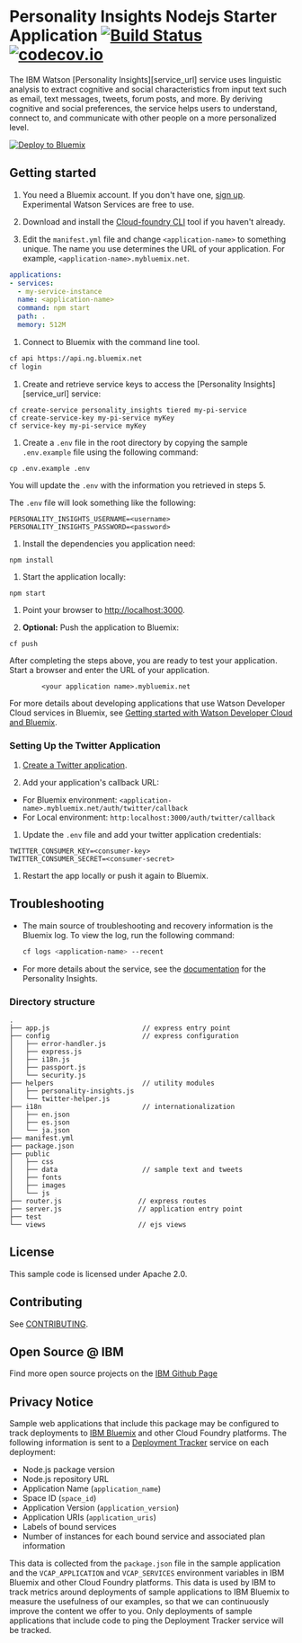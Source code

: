 # Personality Insights Nodejs Starter Application [![Build Status](https://travis-ci.org/watson-developer-cloud/personality-insights-nodejs.svg?branch=master)](http://travis-ci.org/watson-developer-cloud/personality-insights-nodejs) [![codecov.io](https://codecov.io/github/watson-developer-cloud/personality-insights-nodejs/coverage.svg?branch=master)](https://codecov.io/github/watson-developer-cloud/personality-insights-nodejs?branch=master)

  The IBM Watson [Personality Insights][service_url] service uses linguistic analysis to extract cognitive and social characteristics from input text such as email, text messages, tweets, forum posts, and more. By deriving cognitive and social preferences, the service helps users to understand, connect to, and communicate with other people on a more personalized level.

[![Deploy to Bluemix](https://bluemix.net/deploy/button.png)](https://bluemix.net/devops/setup/deploy?repository=https://github.com/watson-developer-cloud/personality-insights-nodejs)

## Getting started

1. You need a Bluemix account. If you don't have one, [sign up][sign_up]. Experimental Watson Services are free to use.

1. Download and install the [Cloud-foundry CLI][cloud_foundry] tool if you haven't already.

1. Edit the `manifest.yml` file and change `<application-name>` to something unique. The name you use determines the URL of your application. For example, `<application-name>.mybluemix.net`.

  ```yaml
  applications:
  - services:
    - my-service-instance
    name: <application-name>
    command: npm start
    path: .
    memory: 512M
  ```

1. Connect to Bluemix with the command line tool.

  ```sh
  cf api https://api.ng.bluemix.net
  cf login
  ```

1. Create and retrieve service keys to access the [Personality Insights][service_url] service:

  ```none
  cf create-service personality_insights tiered my-pi-service
  cf create-service-key my-pi-service myKey
  cf service-key my-pi-service myKey
  ```

1. Create a `.env` file in the root directory by copying the sample `.env.example` file using the following command:

  ```none
  cp .env.example .env
  ```
  You will update the `.env` with the information you retrieved in steps 5.

  The `.env` file will look something like the following:

  ```none
  PERSONALITY_INSIGHTS_USERNAME=<username>
  PERSONALITY_INSIGHTS_PASSWORD=<password>
  ```

1. Install the dependencies you application need:

  ```none
  npm install
  ```

1. Start the application locally:

  ```none
  npm start
  ```

1. Point your browser to [http://localhost:3000](http://localhost:3000).

1. **Optional:** Push the application to Bluemix:

  ```none
  cf push
  ```

After completing the steps above, you are ready to test your application. Start a browser and enter the URL of your application.

            <your application name>.mybluemix.net


For more details about developing applications that use Watson Developer Cloud services in Bluemix, see [Getting started with Watson Developer Cloud and Bluemix][getting_started].

### Setting Up the Twitter Application

1. [Create a Twitter application][create_twitter_app].

1. Add your application's callback URL:
  - For Bluemix environment: `<application-name>.mybluemix.net/auth/twitter/callback`
  - For Local environment: `http:localhost:3000/auth/twitter/callback`

1. Update the `.env` file and add your twitter application credentials:

  ```none
  TWITTER_CONSUMER_KEY=<consumer-key>
  TWITTER_CONSUMER_SECRET=<consumer-secret>
  ```

1. Restart the app locally or push it again to Bluemix.


## Troubleshooting

* The main source of troubleshooting and recovery information is the Bluemix log. To view the log, run the following command:

  ```sh
  cf logs <application-name> --recent
  ```

* For more details about the service, see the [documentation][documentation] for the Personality Insights.



### Directory structure

```none
.
├── app.js                       // express entry point
├── config                       // express configuration
│   ├── error-handler.js
│   ├── express.js
│   ├── i18n.js
│   ├── passport.js
│   └── security.js
├── helpers                      // utility modules
│   ├── personality-insights.js
│   └── twitter-helper.js
├── i18n                         // internationalization
│   ├── en.json
│   ├── es.json
│   └── ja.json
├── manifest.yml
├── package.json
├── public
│   ├── css
│   ├── data                     // sample text and tweets
│   ├── fonts
│   ├── images
│   └── js
├── router.js                   // express routes
├── server.js                   // application entry point
├── test
└── views                       // ejs views
```

## License

  This sample code is licensed under Apache 2.0.

## Contributing

  See [CONTRIBUTING](.github/CONTRIBUTING.md).

## Open Source @ IBM
  Find more open source projects on the [IBM Github Page](http://ibm.github.io/)

## Privacy Notice

Sample web applications that include this package may be configured to track deployments to [IBM Bluemix](https://www.bluemix.net/) and other Cloud Foundry platforms. The following information is sent to a [Deployment Tracker](https://github.com/IBM-Bluemix/cf-deployment-tracker-service) service on each deployment:

* Node.js package version
* Node.js repository URL
* Application Name (`application_name`)
* Space ID (`space_id`)
* Application Version (`application_version`)
* Application URIs (`application_uris`)
* Labels of bound services
* Number of instances for each bound service and associated plan information

This data is collected from the `package.json` file in the sample application and the `VCAP_APPLICATION` and `VCAP_SERVICES` environment variables in IBM Bluemix and other Cloud Foundry platforms. This data is used by IBM to track metrics around deployments of sample applications to IBM Bluemix to measure the usefulness of our examples, so that we can continuously improve the content we offer to you. Only deployments of sample applications that include code to ping the Deployment Tracker service will be tracked.

[deploy_track_url]: https://github.com/cloudant-labs/deployment-tracker
[cloud_foundry]: https://github.com/cloudfoundry/cli
[getting_started]: https://www.ibm.com/watson/developercloud/doc/getting_started/
[documentation]: https://www.ibm.com/watson/developercloud/personality-insights.html
[create_twitter_app]: https://apps.twitter.com/app/new
[sign_up]: https://console.ng.bluemix.net/registration/
